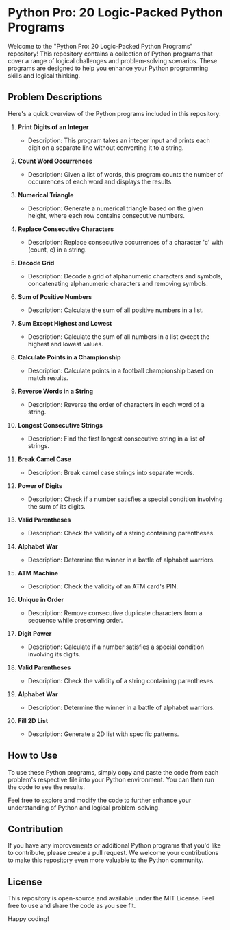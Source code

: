 # Python Pro: 20 Logic-Packed Python Programs

Welcome to the "Python Pro: 20 Logic-Packed Python Programs" repository! This repository contains a collection of Python programs that cover a range of logical challenges and problem-solving scenarios. These programs are designed to help you enhance your Python programming skills and logical thinking.

## Problem Descriptions

Here's a quick overview of the Python programs included in this repository:

1. **Print Digits of an Integer**
   - Description: This program takes an integer input and prints each digit on a separate line without converting it to a string.

2. **Count Word Occurrences**
   - Description: Given a list of words, this program counts the number of occurrences of each word and displays the results.

3. **Numerical Triangle**
   - Description: Generate a numerical triangle based on the given height, where each row contains consecutive numbers.

4. **Replace Consecutive Characters**
   - Description: Replace consecutive occurrences of a character 'c' with (count, c) in a string.

5. **Decode Grid**
   - Description: Decode a grid of alphanumeric characters and symbols, concatenating alphanumeric characters and removing symbols.

6. **Sum of Positive Numbers**
   - Description: Calculate the sum of all positive numbers in a list.

7. **Sum Except Highest and Lowest**
   - Description: Calculate the sum of all numbers in a list except the highest and lowest values.

8. **Calculate Points in a Championship**
   - Description: Calculate points in a football championship based on match results.

9. **Reverse Words in a String**
   - Description: Reverse the order of characters in each word of a string.

10. **Longest Consecutive Strings**
    - Description: Find the first longest consecutive string in a list of strings.

11. **Break Camel Case**
    - Description: Break camel case strings into separate words.

12. **Power of Digits**
    - Description: Check if a number satisfies a special condition involving the sum of its digits.

13. **Valid Parentheses**
    - Description: Check the validity of a string containing parentheses.

14. **Alphabet War**
    - Description: Determine the winner in a battle of alphabet warriors.

15. **ATM Machine**
    - Description: Check the validity of an ATM card's PIN.

16. **Unique in Order**
    - Description: Remove consecutive duplicate characters from a sequence while preserving order.

17. **Digit Power**
    - Description: Calculate if a number satisfies a special condition involving its digits.

18. **Valid Parentheses**
    - Description: Check the validity of a string containing parentheses.

19. **Alphabet War**
    - Description: Determine the winner in a battle of alphabet warriors.

20. **Fill 2D List**
    - Description: Generate a 2D list with specific patterns.

## How to Use

To use these Python programs, simply copy and paste the code from each problem's respective file into your Python environment. You can then run the code to see the results.

Feel free to explore and modify the code to further enhance your understanding of Python and logical problem-solving.

## Contribution

If you have any improvements or additional Python programs that you'd like to contribute, please create a pull request. We welcome your contributions to make this repository even more valuable to the Python community.

## License

This repository is open-source and available under the MIT License. Feel free to use and share the code as you see fit.

Happy coding!
